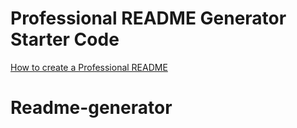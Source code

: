 # Professional README Generator Starter Code

[How to create a Professional README](https://coding-boot-camp.github.io/full-stack/github/professional-readme-guide)
# Readme-generator
